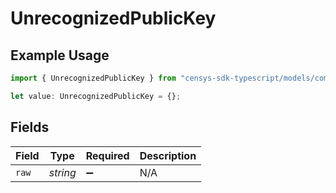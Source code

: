 # UnrecognizedPublicKey

## Example Usage

```typescript
import { UnrecognizedPublicKey } from "censys-sdk-typescript/models/components";

let value: UnrecognizedPublicKey = {};
```

## Fields

| Field              | Type               | Required           | Description        |
| ------------------ | ------------------ | ------------------ | ------------------ |
| `raw`              | *string*           | :heavy_minus_sign: | N/A                |